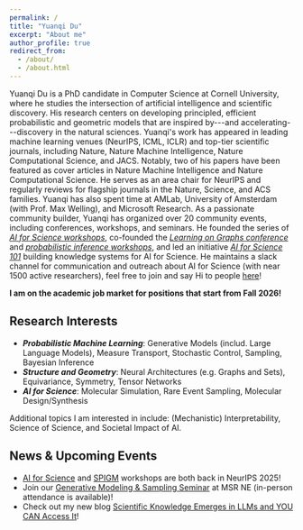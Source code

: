 ```yaml
---
permalink: /
title: "Yuanqi Du"
excerpt: "About me"
author_profile: true
redirect_from: 
  - /about/
  - /about.html
---
```


Yuanqi Du is a PhD candidate in Computer Science at Cornell University, where he studies the intersection of artificial intelligence and scientific discovery. His research centers on developing principled, efficient probabilistic and geometric models that are inspired by---and accelerating---discovery in the natural sciences. Yuanqi's work has appeared in leading machine learning venues (NeurIPS, ICML, ICLR) and top-tier scientific journals, including Nature, Nature Machine Intelligence, Nature Computational Science, and JACS. Notably, two of his papers have been featured as cover articles in Nature Machine Intelligence and Nature Computational Science.
He serves as an area chair for NeurIPS and regularly reviews for flagship journals in the Nature, Science, and ACS families. Yuanqi has also spent time at AMLab, University of Amsterdam (with Prof. Max Welling), and Microsoft Research.
As a passionate community builder, Yuanqi has organized over 20 community events, including conferences, workshops, and seminars. He founded the series of [*AI for Science workshops*](https://ai4sciencecommunity.github.io/), co-founded the [*Learning on Graphs conference*](https://logconference.github.io/) and [*probabilistic inference workshops*](https://spigmworkshop.github.io/), and led an initiative [*AI for Science 101*](https://ai4science101.github.io/) building knowledge systems for AI for Science. He maintains a slack channel for communication and outreach about AI for Science (with near 1500 active researchers), feel free to join and say Hi to people [here](https://join.slack.com/t/aiforscience/shared_invite/zt-1bdof1jmf-YtIjkUVA5DquXguEiOXGPQ)!

**I am on the academic job market for positions that start from Fall 2026!**

## Research Interests
  * ***Probabilistic Machine Learning***: Generative Models (includ. Large Language Models), Measure Transport, Stochastic Control, Sampling, Bayesian Inference 
  * ***Structure and Geometry***: Neural Architectures (e.g. Graphs and Sets), Equivariance, Symmetry, Tensor Networks
  * ***AI for Science***: Molecular Simulation, Rare Event Sampling, Molecular Design/Synthesis

Additional topics I am interested in include: (Mechanistic) Interpretability, Science of Science, and Societal Impact of AI.

## News & Upcoming Events 
  * [AI for Science](https://ai4sciencecommunity.github.io/neurips25.html) and [SPIGM](https://spigmworkshopv3.github.io/) workshops are both back in NeurIPS 2025!
  * Join our [Generative Modeling & Sampling Seminar](https://sites.google.com/view/msrne-genai-sampling-seminar/home) at MSR NE (in-person attendance is available)! 
  * Check out my new blog [Scientific Knowledge Emerges in LLMs and YOU CAN Access It](https://medium.com/@yuanqidu/scientific-knowledge-emerges-in-llms-and-you-can-access-it-75aa002c21c8)!

<!-- ## Representative Work

<ul id="representative-work">
  <li data-selected="true" data-date="2025" data-topics="sampling ">
    <strong>Doob's Lagrangian: A Sample-Efficient Variational Approach to Transition Path Sampling</strong><br>
    <em><b>Yuanqi Du*</b>, Michael Plainer*, Rob Brekelmans*, Chenru Duan, Frank Noe, Carla P. Gomes, Alán Aspuru-Guzik, Kirill Neklyudov.</em><br>
    NeurIPS 2024 (<b>Spotlight</b>) | <a href="https://openreview.net/forum?id=ShJWT0n7kX">paper</a> 
  </li>

  <li data-selected="true" data-date="2025" data-topics="sampling ">
    <strong>Structure-based Drug Design with Equivariant Diffusion Models</strong><br>
    <em>Arne Schneuing*, Charles Harris*, <b>Yuanqi Du*</b>, Arian Jamasb, Ilia Igashov, Weitao Du, Carla P. Gomes, Tom Blundell, Pietro Lió, Max Welling, Michael Bronstein, Bruno Correia.</em><br>
    Nature Computational Science 2024 | <a href="https://www.nature.com/articles/s43588-024-00737-x">paper</a> 
  </li>

</ul> -->
